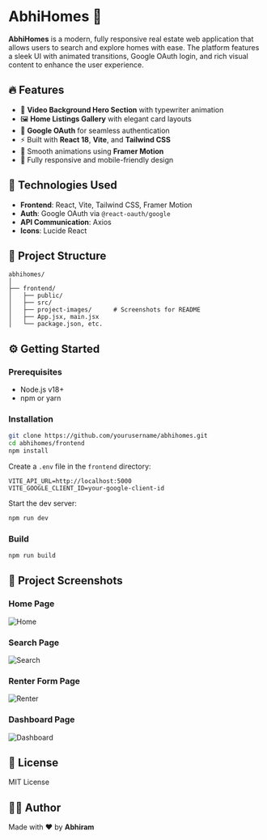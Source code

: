
# AbhiHomes 🏡

**AbhiHomes** is a modern, fully responsive real estate web application that allows users to search and explore homes with ease. The platform features a sleek UI with animated transitions, Google OAuth login, and rich visual content to enhance the user experience.

## 🔥 Features

- 🎥 **Video Background Hero Section** with typewriter animation
- 🖼️ **Home Listings Gallery** with elegant card layouts
- 🔐 **Google OAuth** for seamless authentication
- ⚡ Built with **React 18**, **Vite**, and **Tailwind CSS**
- 🎨 Smooth animations using **Framer Motion**
- 📱 Fully responsive and mobile-friendly design

## 🚀 Technologies Used

- **Frontend**: React, Vite, Tailwind CSS, Framer Motion
- **Auth**: Google OAuth via `@react-oauth/google`
- **API Communication**: Axios
- **Icons**: Lucide React

## 📁 Project Structure

```
abhihomes/
│
├── frontend/
│   ├── public/
│   ├── src/
│   ├── project-images/      # Screenshots for README
│   ├── App.jsx, main.jsx
│   └── package.json, etc.
```

## ⚙️ Getting Started

### Prerequisites

- Node.js v18+
- npm or yarn

### Installation

```bash
git clone https://github.com/yourusername/abhihomes.git
cd abhihomes/frontend
npm install
```

Create a `.env` file in the `frontend` directory:

```env
VITE_API_URL=http://localhost:5000
VITE_GOOGLE_CLIENT_ID=your-google-client-id
```

Start the dev server:

```bash
npm run dev
```

### Build

```bash
npm run build
```

## 📸 Project Screenshots

### Home Page
![Home](./project-images/homepage.png)

### Search Page
![Search](./project-images/search.png)

### Renter Form Page
![Renter](./project-images/renter-form.png)

### Dashboard Page
![Dashboard](./project-images/dashboard.png)

## 📜 License

MIT License

## 👨‍💻 Author

Made with ❤️ by **Abhiram**

